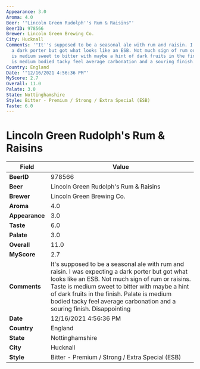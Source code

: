 ```yaml
---
Appearance: 3.0
Aroma: 4.0
Beer: '"Lincoln Green Rudolph''s Rum & Raisins"'
BeerID: 978566
Brewer: Lincoln Green Brewing Co.
City: Hucknall
Comments: '"It''s supposed to be a seasonal ale with rum and raisin. I was expecting
  a dark porter but got what looks like an ESB. Not much sign of rum or raisins. Taste
  is medium sweet to bitter with maybe a hint of dark fruits in the finish. Palate
  is medium bodied tacky feel average carbonation and a souring finish. Disappointing"'
Country: England
Date: '"12/16/2021 4:56:36 PM"'
MyScore: 2.7
Overall: 11.0
Palate: 3.0
State: Nottinghamshire
Style: Bitter - Premium / Strong / Extra Special (ESB)
Taste: 6.0
---
```


# Lincoln Green Rudolph's Rum & Raisins

| Field         | Value |
|---------------|-------|
| **BeerID** | 978566 |
| **Beer** | Lincoln Green Rudolph's Rum & Raisins |
| **Brewer** | Lincoln Green Brewing Co. |
| **Aroma** | 4.0 |
| **Appearance** | 3.0 |
| **Taste** | 6.0 |
| **Palate** | 3.0 |
| **Overall** | 11.0 |
| **MyScore** | 2.7 |
| **Comments** | It's supposed to be a seasonal ale with rum and raisin. I was expecting a dark porter but got what looks like an ESB. Not much sign of rum or raisins. Taste is medium sweet to bitter with maybe a hint of dark fruits in the finish. Palate is medium bodied tacky feel average carbonation and a souring finish. Disappointing |
| **Date** | 12/16/2021 4:56:36 PM |
| **Country** | England |
| **State** | Nottinghamshire |
| **City** | Hucknall |
| **Style** | Bitter - Premium / Strong / Extra Special (ESB) |
